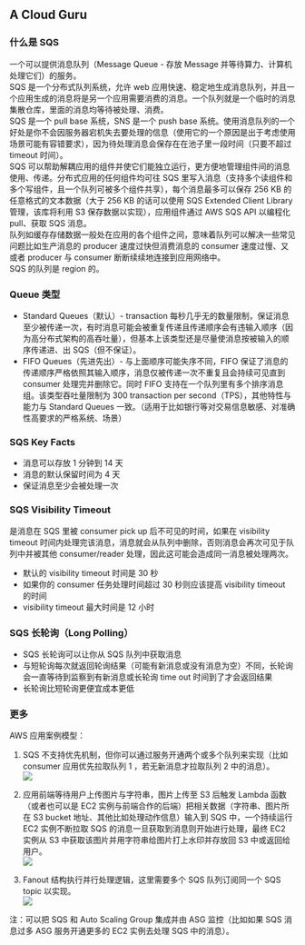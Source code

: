 ## A Cloud Guru
  
### 什么是 SQS
一个可以提供消息队列（Message Queue - 存放 Message 并等待算力、计算机处理它们）的服务。  
SQS 是一个分布式队列系统，允许 web 应用快速、稳定地生成消息队列，并且一个应用生成的消息将是另一个应用需要消费的消息。一个队列就是一个临时的消息集散仓库，里面的消息均等待被处理、消费。  
SQS 是一个 pull base 系统，SNS 是一个 push base 系统。使用消息队列的一个好处是你不会因服务器宕机失去要处理的信息（使用它的一个原因是出于考虑使用场景可能有容错要求），因为待处理消息会保存在在池子里一段时间（只要不超过 timeout 时间）。  
SQS 可以帮助解耦应用的组件并使它们能独立运行，更方便地管理组件间的消息使用、传递。分布式应用的任何组件均可往 SQS 里写入消息（支持多个读组件和多个写组件，且一个队列可被多个组件共享），每个消息最多可以保存 256 KB 的任意格式的文本数据（大于 256 KB 的话可以使用 SQS Extended Client Library 管理，该库将利用 S3 保存数据以实现），应用组件通过 AWS SQS API 以编程化pull、获取 SQS 消息。  
队列如缓存存储数据一般处在应用的各个组件之间，意味着队列可以解决一些常见问题比如生产消息的 producer 速度过快但消费消息的 consumer 速度过慢、又或者 producer 与 consumer 断断续续地连接到应用网络中。  
SQS 的队列是 region 的。  
  
### Queue 类型
* Standard Queues（默认）- transaction 每秒几乎无的数量限制，保证消息至少被传递一次，有时消息可能会被重复传递且传递顺序会有违输入顺序（因为高分布式架构的高吞吐量），但基本上该类型还是尽量使消息按被输入的顺序传递进、出 SQS（但不保证）。
* FIFO Queues（先进先出）- 与上面顺序可能失序不同，FIFO 保证了消息的传递顺序严格依照其输入顺序，消息仅被传递一次不重复且会持续可见直到 consumer 处理完并删除它。同时 FIFO 支持在一个队列里有多个排序消息组。该类型吞吐量限制为 300 transaction per second（TPS），其他特性与能力与 Standard Queues 一致。（适用于比如银行等对交易信息敏感、对准确性高要求的严格系统、场景）  
  
### SQS Key Facts
* 消息可以存放 1 分钟到 14 天
* 消息的默认保留时间为 4 天
* 保证消息至少会被处理一次
  
### SQS Visibility Timeout
是消息在 SQS 里被 consumer pick up 后不可见的时间，如果在 visibility timeout 时间内处理完该消息，消息就会从队列中删除，否则消息会再次可见于队列中并被其他 consumer/reader 处理，因此这可能会造成同一消息被处理两次。  
* 默认的 visibility timeout 时间是 30 秒
* 如果你的 consumer 任务处理时间超过 30 秒则应该提高 visibility timeout 的时间
* visibility timeout 最大时间是 12 小时  
  
### SQS 长轮询（Long Polling）
* SQS 长轮询可以让你从 SQS 队列中获取消息
* 与短轮询每次就返回轮询结果（可能有新消息或没有消息为空）不同，长轮询会一直等待到监察到有新消息或长轮询 time out 时间到了才会返回结果
* 长轮询比短轮询更便宜成本更低
  
### 更多
AWS 应用案例模型：  
1. SQS 不支持优先机制，但你可以通过服务开通两个或多个队列来实现（比如 consumer 应用优先拉取队列 1 ，若无新消息才拉取队列 2 中的消息）。  
![](https://github.com/cloud-computing-group/aws-certification-notes/blob/master/Individual%20Product%20Notes/SQS/SQS%20Priority.png)
  
2. 应用前端等待用户上传图片与字符串，图片上传至 S3 后触发 Lambda 函数（或者也可以是 EC2 实例与前端合作的后端）把相关数据（字符串、图片所在 S3 bucket 地址、其他比如处理动作信息）输入到 SQS 中，一个持续运行 EC2 实例不断拉取 SQS 的消息一旦获取到消息则开始进行处理，最终 EC2 实例从 S3 中获取该图片并用字符串给图片打上水印并存放回 S3 中或返回给用户。  
![](https://github.com/cloud-computing-group/aws-certification-notes/blob/master/Individual%20Product%20Notes/SQS/SQS%20Usage%20Example.png)
  
3. Fanout 结构执行并行处理逻辑，这里需要多个 SQS 队列订阅同一个 SQS topic 以实现。  
![](https://github.com/cloud-computing-group/aws-certification-notes/blob/master/Individual%20Product%20Notes/SQS/SQS%20Fanout.png)
  
注：可以把 SQS 和 Auto Scaling Group 集成并由 ASG 监控（比如如果 SQS 消息过多 ASG 服务开通更多的 EC2 实例去处理 SQS 中的消息）。